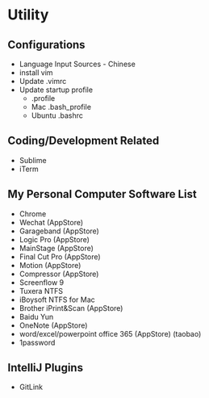 # Utility 

## Configurations
- Language Input Sources - Chinese
- install vim
- Update .vimrc
- Update startup profile
  - .profile
  - Mac .bash_profile
  - Ubuntu .bashrc


## Coding/Development Related
- Sublime
- iTerm


## My Personal Computer Software List
- Chrome
- Wechat (AppStore)
- Garageband (AppStore)
- Logic Pro (AppStore)
- MainStage (AppStore)
- Final Cut Pro (AppStore)
- Motion (AppStore)
- Compressor (AppStore)
- Screenflow 9
- Tuxera NTFS
- iBoysoft NTFS for Mac
- Brother iPrint&Scan (AppStore)
- Baidu Yun
- OneNote (AppStore)
- word/excel/powerpoint office 365 (AppStore) (taobao)
- 1password

## IntelliJ Plugins
- GitLink
